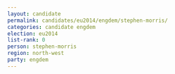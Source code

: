 ```yaml
---
layout: candidate
permalink: candidates/eu2014/engdem/stephen-morris/
categories: candidate engdem
election: eu2014
list-rank: 0
person: stephen-morris
region: north-west
party: engdem
---
```

